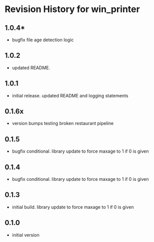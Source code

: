 # Revision History for win_printer

## 1.0.4*

* bugfix file age detection logic

## 1.0.2

* updated README.

## 1.0.1

* initial release.  updated README and logging statements

## 0.1.6x

* version bumps testing broken restaurant pipeline

## 0.1.5

* bugfix conditional.  library update to force maxage to 1 if 0 is given

## 0.1.4

* bugfix conditional.  library update to force maxage to 1 if 0 is given

## 0.1.3

* initial build.  library update to force maxage to 1 if 0 is given

## 0.1.0

* initial version
